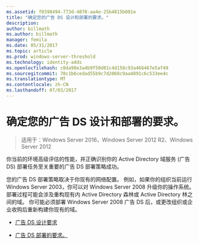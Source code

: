 ```yaml
---
ms.assetid: f0398494-773d-4070-aa4e-25b4815b001e
title: "确定您的广告 DS 设计和部署的要求。"
description: 
author: billmath
ms.author: billmath
manager: femila
ms.date: 05/31/2017
ms.topic: article
ms.prod: windows-server-threshold
ms.technology: identity-adds
ms.openlocfilehash: c0da90e3a4b9f50d01c4d158c93a466467e5af49
ms.sourcegitcommit: 70c1b6cedad55b9c7d2068c9aa4891c6c533ee4c
ms.translationtype: MT
ms.contentlocale: zh-CN
ms.lasthandoff: 07/03/2017
---
```

# <a name="identifying-your-ad-ds-design-and-deployment-requirements"></a>确定您的广告 DS 设计和部署的要求。

>适用于：Windows Server 2016，Windows Server 2012 R2、Windows Server 2012

你当前的环境高级评估的性能，并正确识别你的 Active Directory 域服务 (广告 DS) 部署任务至关重要的广告 DS 部署策略成功。  
  
您的广告 DS 部署策略取决于你现有的网络配置。 例如，如果你的组织当前运行 Windows Server 2003，你可以对 Windows Server 2008 升级你的操作系统。 部署过程可能会涉及重构现有内 Active Directory 森林或 Active Directory 林之间的域。 你可能必须部署 Windows Server 2008 广告 DS 后，或更改组织或企业收购后重新构建你现有的域。  
  
-   [广告 DS 设计要求](../../ad-ds/plan/AD-DS-Design-Requirements.md)  
  
-   [广告 DS 部署的要求。](../../ad-ds/plan/AD-DS-Deployment-Requirements.md)  
  


